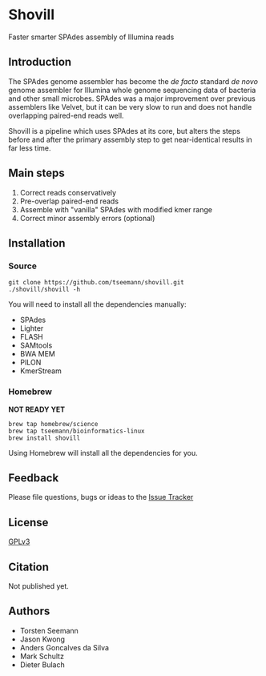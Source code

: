 # Shovill
Faster smarter SPAdes assembly of Illumina reads

## Introduction

The SPAdes genome assembler has become the *de facto* standard *de novo* genome assembler
for Illumina whole genome sequencing data of bacteria and other small microbes. SPAdes
was a major improvement over previous assemblers like Velvet, but it can be very slow to run
and does not handle overlapping paired-end reads well.

Shovill is a pipeline which uses SPAdes at its core, but alters the steps before and after
the primary assembly step to get near-identical results in far less time.  

## Main steps

1. Correct reads conservatively
2. Pre-overlap paired-end reads
3. Assemble with "vanilla" SPAdes with modified kmer range
4. Correct minor assembly errors (optional)

## Installation

### Source

```
git clone https://github.com/tseemann/shovill.git
./shovill/shovill -h
```
You will need to install all the dependencies manually:
* SPAdes
* Lighter
* FLASH
* SAMtools
* BWA MEM
* PILON
* KmerStream

### Homebrew

**NOT READY YET**

```
brew tap homebrew/science
brew tap tseemann/bioinformatics-linux
brew install shovill
```
Using Homebrew will install all the dependencies for you.

## Feedback

Please file questions, bugs or ideas to the [Issue Tracker](https://github.com/tseemann/shovill/issues)

## License

[GPLv3](https://raw.githubusercontent.com/tseemann/shovill/master/LICENSE)

## Citation

Not published yet.

## Authors

* Torsten Seemann
* Jason Kwong
* Anders Goncalves da Silva
* Mark Schultz
* Dieter Bulach

